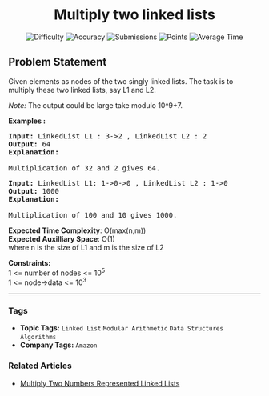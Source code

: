 <h1 align="center">Multiply two linked lists</h1>

<p align="center">
  <img alt="Difficulty" title="Difficulty" src="https://custom-icon-badges.demolab.com/badge/Difficulty: Easy-1F222E?style=for-the-badge&logoColor=white&logo=fire"/>
  <img alt="Accuracy" title="Accuracy" src="https://custom-icon-badges.demolab.com/badge/Accuracy: 46.33%25-1F222E?style=for-the-badge&logoColor=white&logo=target"/>
  <img alt="Submissions" title="Submissions" src="https://custom-icon-badges.demolab.com/badge/Submissions: 91K+-1F222E?style=for-the-badge&logoColor=white&logo=repo"/>
  <img alt="Points" title="Points" src="https://custom-icon-badges.demolab.com/badge/Points: 2-1F222E?style=for-the-badge&logoColor=white&logo=award"/>
  <img alt="Average Time" title="Average Time" src="https://custom-icon-badges.demolab.com/badge/Average%20Time: N/A-1F222E?style=for-the-badge&logoColor=white&logo=clock"/>
</p>

## Problem Statement

Given elements as nodes of the two singly linked lists. The task is to multiply these two linked lists, say L1 and L2.

<i>Note:</i> The output could be large take modulo 10^9+7.

<b>Examples :</b>

<pre><b>Input: </b>LinkedList L1 : 3->2 , LinkedList L2 : 2<br><b>Output: </b>64<b>
Explanation: <br><br></b>Multiplication of 32 and 2 gives 64.
</pre>

<pre><b>Input: </b>LinkedList L1: 1->0->0 , LinkedList L2 : 1->0<br><b>Output: </b>1000<b>
Explanation: <br><br></b>Multiplication of 100 and 10 gives 1000.</pre>

<b>Expected Time Complexity</b>: O(max(n,m))<br><b>Expected Auxilliary Space</b>: O(1)<br>where n is the size of L1 and m is the size of L2

<b>Constraints:</b><br>1 <= number of nodes <= 10<sup>5</sup><br>1 <= node->data <= 10<sup>3</sup>


<hr>

### Tags
- **Topic Tags:** `Linked List` `Modular Arithmetic` `Data Structures` `Algorithms`
- **Company Tags:** `Amazon`

### Related Articles
- [Multiply Two Numbers Represented Linked Lists](https://www.geeksforgeeks.org/multiply-two-numbers-represented-linked-lists/)
